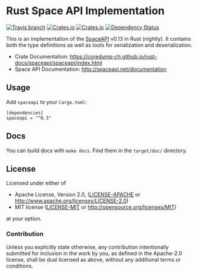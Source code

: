 # Rust Space API Implementation

[![Travis branch](https://img.shields.io/travis/coredump-ch/spaceapi-rs/master.svg)](https://travis-ci.org/coredump-ch/spaceapi-rs)
[![Crates.io](https://img.shields.io/crates/v/spaceapi.svg)](https://crates.io/crates/spaceapi)
[![Crates.io](https://img.shields.io/crates/d/spaceapi.svg)](https://crates.io/crates/spaceapi)
[![Dependency Status](https://dependencyci.com/github/coredump-ch/spaceapi-rs/badge)](https://dependencyci.com/github/coredump-ch/spaceapi-rs)

This is an implementation of the [SpaceAPI](http://spaceapi.net/) v0.13 in Rust
(nightly). It contains both the type definitions as well as tools for
serialization and deserialization.

- Crate Documentation: https://coredump-ch.github.io/rust-docs/spaceapi/spaceapi/index.html
- Space API Documentation: http://spaceapi.net/documentation


## Usage

Add `spaceapi` to your `Cargo.toml`:

    [dependencies]
    spaceapi = "^0.3"


## Docs

You can build docs with `make docs`. Find them in the `target/doc/` directory.


## License

Licensed under either of

 * Apache License, Version 2.0, ([LICENSE-APACHE](LICENSE-APACHE) or http://www.apache.org/licenses/LICENSE-2.0)
 * MIT license ([LICENSE-MIT](LICENSE-MIT) or http://opensource.org/licenses/MIT)

at your option.


### Contribution

Unless you explicitly state otherwise, any contribution intentionally
submitted for inclusion in the work by you, as defined in the Apache-2.0
license, shall be dual licensed as above, without any additional terms or
conditions.
